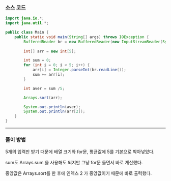 ### 소스 코드
```java
import java.io.*;
import java.util.*;

public class Main {
    public static void main(String[] args) throws IOException {
        BufferedReader br = new BufferedReader(new InputStreamReader(System.in)); // 기본적으로 enter 를 경계로 인식한다.
      
        int[] arr = new int[5];

        int sum = 0;
        for (int i = 0; i < 5; i++) {
            arr[i] = Integer.parseInt(br.readLine());
            sum += arr[i];
        }

        int aver = sum /5;

        Arrays.sort(arr);

        System.out.println(aver);
        System.out.println(arr[2]);
    }
}
```

---

### 풀이 방법

5개의 입력만 받기 때문에 배열 크기와 for문, 평균값에 5를 기본으로 박아넣었다.

sum도 Arrays.sum 을 사용해도 되지만 그냥 for문 돌면서 바로 계산했다.

중앙값은 Arrays.sort를 한 후에 인덱스 2 가 중앙값이기 때문에 바로 출력했다.
